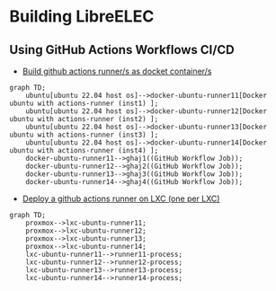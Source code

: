 # Building LibreELEC
## Using GitHub Actions Workflows CI/CD
- [Build github actions runner/s as docket container/s](build-docker-gha-runner.md)
```mermaid
graph TD;
    ubuntu[ubuntu 22.04 host os]-->docker-ubuntu-runner11[Docker ubuntu with actions-runner (inst1) ];
    ubuntu[ubuntu 22.04 host os]-->docker-ubuntu-runner12[Docker ubuntu with actions-runner (inst2) ];
    ubuntu[ubuntu 22.04 host os]-->docker-ubuntu-runner13[Docker ubuntu with actions-runner (inst3) ];
    ubuntu[ubuntu 22.04 host os]-->docker-ubuntu-runner14[Docker ubuntu with actions-runner (inst4) ];
    docker-ubuntu-runner11-->ghaj1((GitHub Workflow Job));
    docker-ubuntu-runner12-->ghaj2((GitHub Workflow Job));
    docker-ubuntu-runner13-->ghaj3((GitHub Workflow Job));
    docker-ubuntu-runner14-->ghaj4((GitHub Workflow Job));
```
- [Deploy a github actions runner on LXC (one per LXC)](build-lxc-gha-runner.md)
```mermaid
graph TD;
    proxmox-->lxc-ubuntu-runner11;
    proxmox-->lxc-ubuntu-runner12;
    proxmox-->lxc-ubuntu-runner13;
    proxmox-->lxc-ubuntu-runner14;
    lxc-ubuntu-runner11-->runner11-process;
    lxc-ubuntu-runner12-->runner12-process;
    lxc-ubuntu-runner13-->runner13-process;
    lxc-ubuntu-runner14-->runner14-process;
```
